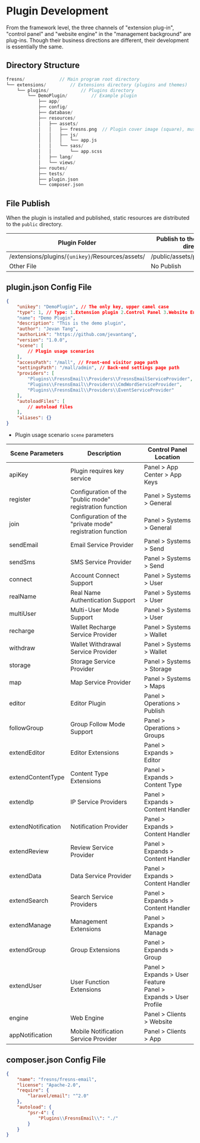 # Plugin Development

From the framework level, the three channels of "extension plug-in", "control panel" and "website engine" in the "management background" are plug-ins. Though their business directions are different, their development is essentially the same.

## Directory Structure

```php
fresns/             // Main program root directory
└── extensions/         // Extensions directory (plugins and themes)
    └── plugins/            // Plugins directory
        └── DemoPlugin/         // Example plugin
            ├── app/
            ├── config/
            ├── database/
            ├── resources/
            │   ├── assets/
            │   │   ├── fresns.png  // Plugin cover image (square), must be present and fixed in position
            │   │   ├── js/
            │   │   │   └── app.js
            │   │   └── sass/
            │   │       └── app.scss
            │   ├── lang/
            │   └── views/
            ├── routes/
            ├── tests/
            ├── plugin.json
            └── composer.json
```

## File Publish

When the plugin is installed and published, static resources are distributed to the `public` directory.

| Plugin Folder | Publish to the site resource directory |
| --- | --- |
| /extensions/plugins/`{unikey}`/Resources/assets/ | /public/assets/plugins/`{unikey}`/ |
| Other File | No Publish |

## plugin.json Config File

```json
{
    "unikey": "DemoPlugin", // The only key, upper camel case
    "type": 1, // Type: 1.Extension plugin 2.Control Panel 3.Website Engine 4.Theme Template
    "name": "Demo Plugin",
    "description": "This is the demo plugin",
    "author": "Jevan Tang",
    "authorLink": "https://github.com/jevantang",
    "version": "1.0.0",
    "scene": [
        // Plugin usage scenarios
    ],
    "accessPath": "/mall", // Front-end visitor page path
    "settingsPath": "/mall/admin", // Back-end settings page path
    "providers": [
        "Plugins\\FresnsEmail\\Providers\\FresnsEmailServiceProvider",
        "Plugins\\FresnsEmail\\Providers\\CmdWordServiceProvider",
        "Plugins\\FresnsEmail\\Providers\\EventServiceProvider"
    ],
    "autoloadFiles": [
        // autoload files
    ],
    "aliases": {}
}
```

- Plugin usage scenario `scene` parameters

| Scene Parameters | Description | Control Panel Location |
| --- | --- | ---|
| apiKey | Plugin requires key service | Panel > App Center > App Keys |
| register | Configuration of the "public mode" registration function | Panel > Systems > General |
| join | Configuration of the "private mode" registration function | Panel > Systems > General |
| sendEmail | Email Service Provider | Panel > Systems > Send |
| sendSms | SMS Service Provider | Panel > Systems > Send |
| connect | Account Connect Support | Panel > Systems > User |
| realName | Real Name Authentication Support | Panel > Systems > User |
| multiUser | Multi-User Mode Support | Panel > Systems > User |
| recharge | Wallet Recharge Service Provider | Panel > Systems > Wallet |
| withdraw | Wallet Withdrawal Service Provider | Panel > Systems > Wallet |
| storage | Storage Service Provider | Panel > Systems > Storage |
| map | Map Service Provider | Panel > Systems > Maps |
| editor | Editor Plugin | Panel > Operations > Publish |
| followGroup | Group Follow Mode Support | Panel > Operations > Groups |
| extendEditor | Editor Extensions | Panel > Expands > Editor |
| extendContentType | Content Type Extensions | Panel > Expands > Content Type |
| extendIp | IP Service Providers | Panel > Expands > Content Handler |
| extendNotification | Notification Provider | Panel > Expands > Content Handler |
| extendReview | Review Service Provider | Panel > Expands > Content Handler |
| extendData | Data Service Provider | Panel > Expands > Content Handler |
| extendSearch | Search Service Providers | Panel > Expands > Content Handler |
| extendManage | Management Extensions | Panel > Expands > Manage |
| extendGroup | Group Extensions | Panel > Expands > Group |
| extendUser | User Function Extensions | Panel > Expands > User Feature<br>Panel > Expands > User Profile |
| engine | Web Engine | Panel > Clients > Website |
| appNotification | Mobile Notification Service Provider | Panel > Clients > App |

## composer.json Config File

```json
{
    "name": "fresns/fresns-email",
    "license": "Apache-2.0",
    "require": {
        "laravel/email": "^2.0"
    },
    "autoload": {
        "psr-4": {
            "Plugins\\FresnsEmail\\": "./"
        }
    }
}
```
